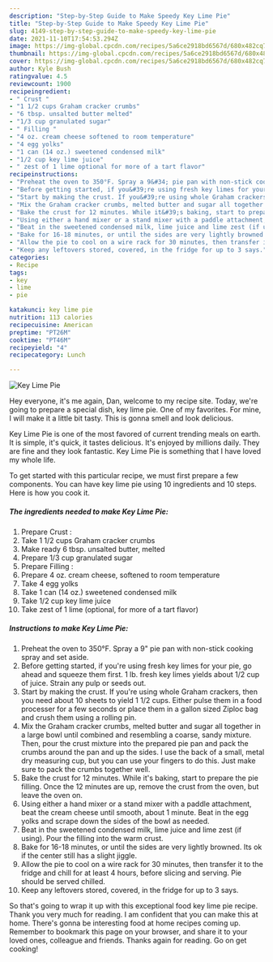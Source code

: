 ```yaml
---
description: "Step-by-Step Guide to Make Speedy Key Lime Pie"
title: "Step-by-Step Guide to Make Speedy Key Lime Pie"
slug: 4149-step-by-step-guide-to-make-speedy-key-lime-pie
date: 2021-11-10T17:54:53.294Z
image: https://img-global.cpcdn.com/recipes/5a6ce2918bd6567d/680x482cq70/key-lime-pie-recipe-main-photo.jpg
thumbnail: https://img-global.cpcdn.com/recipes/5a6ce2918bd6567d/680x482cq70/key-lime-pie-recipe-main-photo.jpg
cover: https://img-global.cpcdn.com/recipes/5a6ce2918bd6567d/680x482cq70/key-lime-pie-recipe-main-photo.jpg
author: Kyle Bush
ratingvalue: 4.5
reviewcount: 1900
recipeingredient:
- " Crust "
- "1 1/2 cups Graham cracker crumbs"
- "6 tbsp. unsalted butter melted"
- "1/3 cup granulated sugar"
- " Filling "
- "4 oz. cream cheese softened to room temperature"
- "4 egg yolks"
- "1 can (14 oz.) sweetened condensed milk"
- "1/2 cup key lime juice"
- " zest of 1 lime optional for more of a tart flavor"
recipeinstructions:
- "Preheat the oven to 350°F. Spray a 9&#34; pie pan with non-stick cooking spray and set aside."
- "Before getting started, if you&#39;re using fresh key limes for your pie, go ahead and squeeze them first. 1 lb. fresh key limes yields about 1/2 cup of juice. Strain any pulp or seeds out."
- "Start by making the crust. If you&#39;re using whole Graham crackers, then you need about 10 sheets to yield 1 1/2 cups. Either pulse them in a food processer for a few seconds or place them in a gallon sized Ziploc bag and crush them using a rolling pin."
- "Mix the Graham cracker crumbs, melted butter and sugar all together in a large bowl until combined and resembling a coarse, sandy mixture. Then, pour the crust mixture into the prepared pie pan and pack the crumbs around the pan and up the sides. I use the back of a small, metal dry measuring cup, but you can use your fingers to do this. Just make sure to pack the crumbs together well."
- "Bake the crust for 12 minutes. While it&#39;s baking, start to prepare the pie filling. Once the 12 minutes are up, remove the crust from the oven, but leave the oven on."
- "Using either a hand mixer or a stand mixer with a paddle attachment, beat the cream cheese until smooth, about 1 minute. Beat in the egg yolks and scrape down the sides of the bowl as needed."
- "Beat in the sweetened condensed milk, lime juice and lime zest (if using). Pour the filling into the warm crust."
- "Bake for 16-18 minutes, or until the sides are very lightly browned. Its ok if the center still has a slight jiggle."
- "Allow the pie to cool on a wire rack for 30 minutes, then transfer it to the fridge and chill for at least 4 hours, before slicing and serving. Pie should be served chilled."
- "Keep any leftovers stored, covered, in the fridge for up to 3 says."
categories:
- Recipe
tags:
- key
- lime
- pie

katakunci: key lime pie 
nutrition: 113 calories
recipecuisine: American
preptime: "PT26M"
cooktime: "PT46M"
recipeyield: "4"
recipecategory: Lunch

---
```



![Key Lime Pie](https://img-global.cpcdn.com/recipes/5a6ce2918bd6567d/680x482cq70/key-lime-pie-recipe-main-photo.jpg)

Hey everyone, it's me again, Dan, welcome to my recipe site. Today, we're going to prepare a special dish, key lime pie. One of my favorites. For mine, I will make it a little bit tasty. This is gonna smell and look delicious.

Key Lime Pie is one of the most favored of current trending meals on earth. It is simple, it's quick, it tastes delicious. It's enjoyed by millions daily. They are fine and they look fantastic. Key Lime Pie is something that I have loved my whole life.




To get started with this particular recipe, we must first prepare a few components. You can have key lime pie using 10 ingredients and 10 steps. Here is how you cook it.

<!--inarticleads1-->

##### The ingredients needed to make Key Lime Pie:

1. Prepare  Crust :
1. Take 1 1/2 cups Graham cracker crumbs
1. Make ready 6 tbsp. unsalted butter, melted
1. Prepare 1/3 cup granulated sugar
1. Prepare  Filling :
1. Prepare 4 oz. cream cheese, softened to room temperature
1. Take 4 egg yolks
1. Take 1 can (14 oz.) sweetened condensed milk
1. Take 1/2 cup key lime juice
1. Take  zest of 1 lime (optional, for more of a tart flavor)




<!--inarticleads2-->

##### Instructions to make Key Lime Pie:

1. Preheat the oven to 350°F. Spray a 9&#34; pie pan with non-stick cooking spray and set aside.
1. Before getting started, if you&#39;re using fresh key limes for your pie, go ahead and squeeze them first. 1 lb. fresh key limes yields about 1/2 cup of juice. Strain any pulp or seeds out.
1. Start by making the crust. If you&#39;re using whole Graham crackers, then you need about 10 sheets to yield 1 1/2 cups. Either pulse them in a food processer for a few seconds or place them in a gallon sized Ziploc bag and crush them using a rolling pin.
1. Mix the Graham cracker crumbs, melted butter and sugar all together in a large bowl until combined and resembling a coarse, sandy mixture. Then, pour the crust mixture into the prepared pie pan and pack the crumbs around the pan and up the sides. I use the back of a small, metal dry measuring cup, but you can use your fingers to do this. Just make sure to pack the crumbs together well.
1. Bake the crust for 12 minutes. While it&#39;s baking, start to prepare the pie filling. Once the 12 minutes are up, remove the crust from the oven, but leave the oven on.
1. Using either a hand mixer or a stand mixer with a paddle attachment, beat the cream cheese until smooth, about 1 minute. Beat in the egg yolks and scrape down the sides of the bowl as needed.
1. Beat in the sweetened condensed milk, lime juice and lime zest (if using). Pour the filling into the warm crust.
1. Bake for 16-18 minutes, or until the sides are very lightly browned. Its ok if the center still has a slight jiggle.
1. Allow the pie to cool on a wire rack for 30 minutes, then transfer it to the fridge and chill for at least 4 hours, before slicing and serving. Pie should be served chilled.
1. Keep any leftovers stored, covered, in the fridge for up to 3 says.




So that's going to wrap it up with this exceptional food key lime pie recipe. Thank you very much for reading. I am confident that you can make this at home. There's gonna be interesting food at home recipes coming up. Remember to bookmark this page on your browser, and share it to your loved ones, colleague and friends. Thanks again for reading. Go on get cooking!
